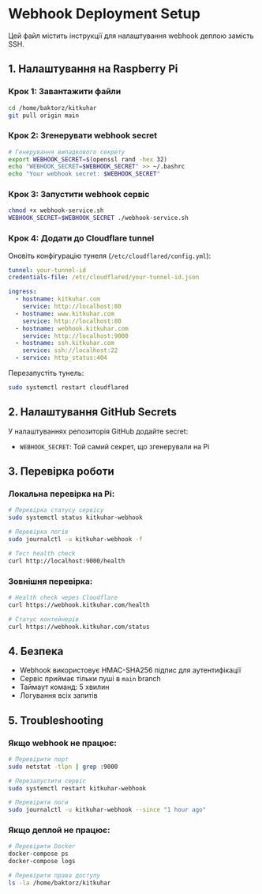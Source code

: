 # Webhook Deployment Setup

Цей файл містить інструкції для налаштування webhook деплою замість SSH.

## 1. Налаштування на Raspberry Pi

### Крок 1: Завантажити файли
```bash
cd /home/baktorz/kitkuhar
git pull origin main
```

### Крок 2: Згенерувати webhook secret
```bash
# Генерування випадкового секрету
export WEBHOOK_SECRET=$(openssl rand -hex 32)
echo "WEBHOOK_SECRET=$WEBHOOK_SECRET" >> ~/.bashrc
echo "Your webhook secret: $WEBHOOK_SECRET"
```

### Крок 3: Запустити webhook сервіс
```bash
chmod +x webhook-service.sh
WEBHOOK_SECRET=$WEBHOOK_SECRET ./webhook-service.sh
```

### Крок 4: Додати до Cloudflare tunnel
Оновіть конфігурацію тунеля (`/etc/cloudflared/config.yml`):
```yaml
tunnel: your-tunnel-id
credentials-file: /etc/cloudflared/your-tunnel-id.json

ingress:
  - hostname: kitkuhar.com
    service: http://localhost:80
  - hostname: www.kitkuhar.com
    service: http://localhost:80
  - hostname: webhook.kitkuhar.com
    service: http://localhost:9000
  - hostname: ssh.kitkuhar.com
    service: ssh://localhost:22
  - service: http_status:404
```

Перезапустіть тунель:
```bash
sudo systemctl restart cloudflared
```

## 2. Налаштування GitHub Secrets

У налаштуваннях репозиторія GitHub додайте secret:
- `WEBHOOK_SECRET`: Той самий секрет, що згенерували на Pi

## 3. Перевірка роботи

### Локальна перевірка на Pi:
```bash
# Перевірка статусу сервісу
sudo systemctl status kitkuhar-webhook

# Перевірка логів
sudo journalctl -u kitkuhar-webhook -f

# Тест health check
curl http://localhost:9000/health
```

### Зовнішня перевірка:
```bash
# Health check через Cloudflare
curl https://webhook.kitkuhar.com/health

# Статус контейнерів
curl https://webhook.kitkuhar.com/status
```

## 4. Безпека

- Webhook використовує HMAC-SHA256 підпис для аутентифікації
- Сервіс приймає тільки пуші в `main` branch  
- Таймаут команд: 5 хвилин
- Логування всіх запитів

## 5. Troubleshooting

### Якщо webhook не працює:
```bash
# Перевірити порт
sudo netstat -tlpn | grep :9000

# Перезапустити сервіс  
sudo systemctl restart kitkuhar-webhook

# Перевірити логи
sudo journalctl -u kitkuhar-webhook --since "1 hour ago"
```

### Якщо деплой не працює:
```bash
# Перевірити Docker
docker-compose ps
docker-compose logs

# Перевірити права доступу
ls -la /home/baktorz/kitkuhar
```